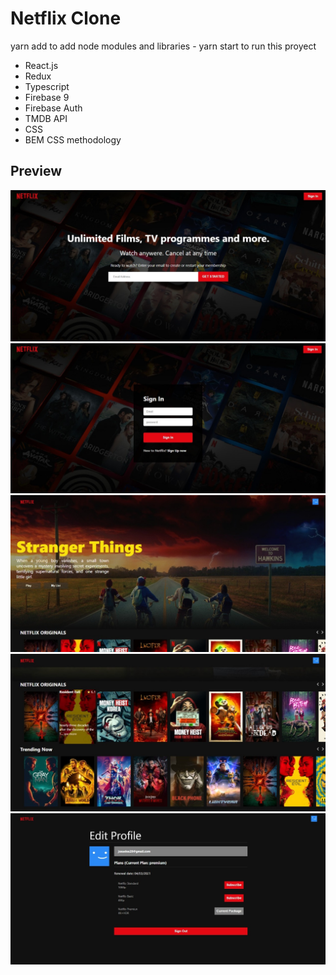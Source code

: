 # Netflix Clone

yarn add to add node modules and libraries - yarn start to run this proyect

- React.js
- Redux
- Typescript
- Firebase 9
- Firebase Auth
- TMDB API
- CSS
- BEM CSS methodology

## Preview

![image1](src/assets/desktop1.jpeg)
![image2](src/assets/desktop2.jpeg)
![image3](src/assets/desktop3.jpeg)
![image4](src/assets/desktop4.jpeg)
![image5](src/assets/desktop5.jpeg)
